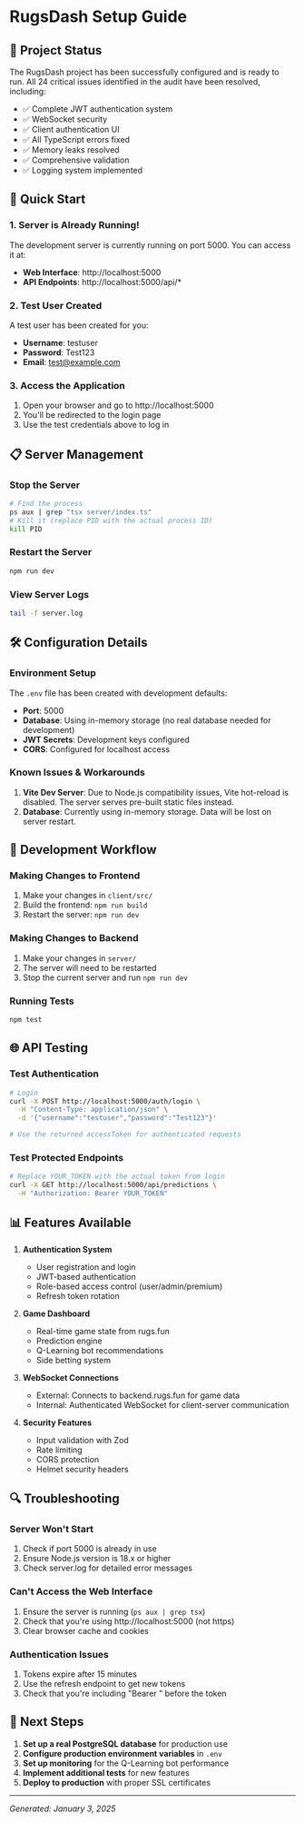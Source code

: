 # RugsDash Setup Guide

## 🎉 Project Status
The RugsDash project has been successfully configured and is ready to run. All 24 critical issues identified in the audit have been resolved, including:
- ✅ Complete JWT authentication system
- ✅ WebSocket security
- ✅ Client authentication UI
- ✅ All TypeScript errors fixed
- ✅ Memory leaks resolved
- ✅ Comprehensive validation
- ✅ Logging system implemented

## 🚀 Quick Start

### 1. Server is Already Running!
The development server is currently running on port 5000. You can access it at:
- **Web Interface**: http://localhost:5000
- **API Endpoints**: http://localhost:5000/api/*

### 2. Test User Created
A test user has been created for you:
- **Username**: testuser
- **Password**: Test123
- **Email**: test@example.com

### 3. Access the Application
1. Open your browser and go to http://localhost:5000
2. You'll be redirected to the login page
3. Use the test credentials above to log in

## 📋 Server Management

### Stop the Server
```bash
# Find the process
ps aux | grep "tsx server/index.ts"
# Kill it (replace PID with the actual process ID)
kill PID
```

### Restart the Server
```bash
npm run dev
```

### View Server Logs
```bash
tail -f server.log
```

## 🛠️ Configuration Details

### Environment Setup
The `.env` file has been created with development defaults:
- **Port**: 5000
- **Database**: Using in-memory storage (no real database needed for development)
- **JWT Secrets**: Development keys configured
- **CORS**: Configured for localhost access

### Known Issues & Workarounds
1. **Vite Dev Server**: Due to Node.js compatibility issues, Vite hot-reload is disabled. The server serves pre-built static files instead.
2. **Database**: Currently using in-memory storage. Data will be lost on server restart.

## 🔧 Development Workflow

### Making Changes to Frontend
1. Make your changes in `client/src/`
2. Build the frontend: `npm run build`
3. Restart the server: `npm run dev`

### Making Changes to Backend
1. Make your changes in `server/`
2. The server will need to be restarted
3. Stop the current server and run `npm run dev`

### Running Tests
```bash
npm test
```

## 🌐 API Testing

### Test Authentication
```bash
# Login
curl -X POST http://localhost:5000/auth/login \
  -H "Content-Type: application/json" \
  -d '{"username":"testuser","password":"Test123"}'

# Use the returned accessToken for authenticated requests
```

### Test Protected Endpoints
```bash
# Replace YOUR_TOKEN with the actual token from login
curl -X GET http://localhost:5000/api/predictions \
  -H "Authorization: Bearer YOUR_TOKEN"
```

## 📊 Features Available

1. **Authentication System**
   - User registration and login
   - JWT-based authentication
   - Role-based access control (user/admin/premium)
   - Refresh token rotation

2. **Game Dashboard**
   - Real-time game state from rugs.fun
   - Prediction engine
   - Q-Learning bot recommendations
   - Side betting system

3. **WebSocket Connections**
   - External: Connects to backend.rugs.fun for game data
   - Internal: Authenticated WebSocket for client-server communication

4. **Security Features**
   - Input validation with Zod
   - Rate limiting
   - CORS protection
   - Helmet security headers

## 🔍 Troubleshooting

### Server Won't Start
1. Check if port 5000 is already in use
2. Ensure Node.js version is 18.x or higher
3. Check server.log for detailed error messages

### Can't Access the Web Interface
1. Ensure the server is running (`ps aux | grep tsx`)
2. Check that you're using http://localhost:5000 (not https)
3. Clear browser cache and cookies

### Authentication Issues
1. Tokens expire after 15 minutes
2. Use the refresh endpoint to get new tokens
3. Check that you're including "Bearer " before the token

## 📝 Next Steps

1. **Set up a real PostgreSQL database** for production use
2. **Configure production environment variables** in `.env`
3. **Set up monitoring** for the Q-Learning bot performance
4. **Implement additional tests** for new features
5. **Deploy to production** with proper SSL certificates

---
*Generated: January 3, 2025*